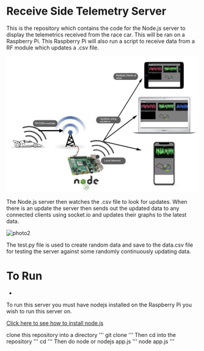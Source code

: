 # Receive Side Telemetry Server 


This is the repository which contains the code for the Node.js server to display the telemetrics received from the race car. This will be ran
on a Raspberry Pi. This Raspberry Pi will also run a script to receive data from a RF module which updates a .csv file. 

![photo1](https://github.com/mbh1620/Car-Telemetry-Receive-Server/blob/master/public/flowdiagram.png)

The Node.js server then watches the .csv file to look for updates. When there is an update the server then sends out the updated data to any connected
clients using socket.io and updates their graphs to the latest data.

![photo2](https://github.com/mbh1620/Car-Telemetry-Receive-Server/blob/master/public/screen.gif)


The test.py file is used to create random data and save to the data.csv file for testing the server against some randomly continuously updating 
data.

# To Run
-

To run this server you must have nodejs installed on the Raspberry Pi you wish to run this server on.

[Click here to see how to install node.js](https://www.w3schools.com/nodejs/nodejs_raspberrypi.asp)

clone this repository into a directory 
'''
git clone 
'''
Then cd into the repository
'''
cd 
'''
Then do node or nodejs app.js
'''
node app.js
''' 
